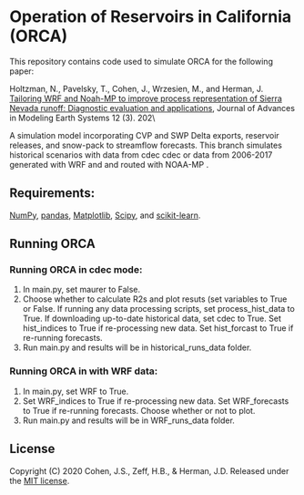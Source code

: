 # Operation of Reservoirs in California (ORCA)

This repository contains code used to simulate ORCA for the following paper:

Holtzman, N., Pavelsky, T., Cohen, J., Wrzesien, M., and Herman, J. [Tailoring WRF and Noah-MP to improve process representation of Sierra Nevada runoff: Diagnostic evaluation and applications](https://agupubs.onlinelibrary.wiley.com/doi/full/10.1029/2019MS001832), Journal of Advances in Modeling Earth Systems 12 (3). 202\

A simulation model incorporating CVP and SWP Delta exports, reservoir releases, and snow-pack to streamflow forecasts. This branch simulates historical scenarios with data from cdec cdec or data from 2006-2017 generated with WRF and and routed with NOAA-MP .

## Requirements:
[NumPy](http://www.numpy.org/), [pandas](http://pandas.pydata.org/), [Matplotlib](http://matplotlib.org/), [Scipy](http://www.scipy.org/), and [scikit-learn](http://scikit-learn.org/).

## Running ORCA

### Running ORCA in cdec mode:
1. In main.py, set maurer to False.
2. Choose whether to calculate R2s and plot resuts (set variables to True or False. If running any data processing scripts, set process_hist_data to True. If downloading up-to-date historical data, set cdec to True. Set hist_indices to True if re-processing new data. Set hist_forcast to True if re-running forecasts.
3. Run main.py and results will be in historical_runs_data folder.

### Running ORCA in with WRF data:
1. In main.py, set WRF to True.
2.  Set WRF_indices to True if re-processing new data. Set WRF_forecasts to True if re-running forecasts. Choose whether or not to plot.
3. Run main.py and results will be in WRF_runs_data folder.

## License
Copyright (C) 2020 Cohen, J.S., Zeff, H.B., & Herman, J.D. Released under the [MIT license](LICENSE.md).
